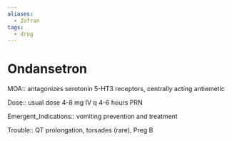 ```yaml
---
aliases:
  - Zofran
tags:
  - drug
---
```

# Ondansetron  
  
MOA:: antagonizes serotonin 5-HT3 receptors, centrally acting antiemetic  
  
Dose:: usual dose 4-8 mg IV q 4-6 hours PRN  
  
Emergent_Indications:: vomiting prevention and treatment  
  
Trouble:: QT prolongation, torsades (rare), Preg B